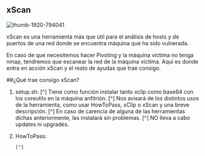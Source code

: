   ##                                                                          xScan                                                                      


![thumb-1920-794041](https://user-images.githubusercontent.com/92258683/165400816-ddc6b362-f3e1-4efd-961e-0f2e52c74243.jpg)



xScan es una herramienta más que útil para el análisis de hosts y de puertos de una red donde se encuentra máquina que ha sido vulnerada.

En caso de que necesitemos hacer Pivoting y la máquina víctima no tenga nmap, tendremos que escanear la red de la máquina víctima. Aquí es donde entra en acción xScan y el resto de ayudas que trae consigo.



##¿Qué trae consigo xScan?

  1.  setup.sh:
          [^] Tiene como función instalar tanto xclip como base64 con los coreutils en la máquina anfitrión.
          [^] Nos avisará de los distintos usos de la herramienta, como usar HowToPass, xClip o xScan y una breve descripción.
          [^] En caso de carencia de alguna de las herramientas dichas anteriormente, las instalará sin problemas.
          [^] NO lleva a cabo updates ni upgrades.
       
       
  2.  HowToPass:
          
          [^] 
